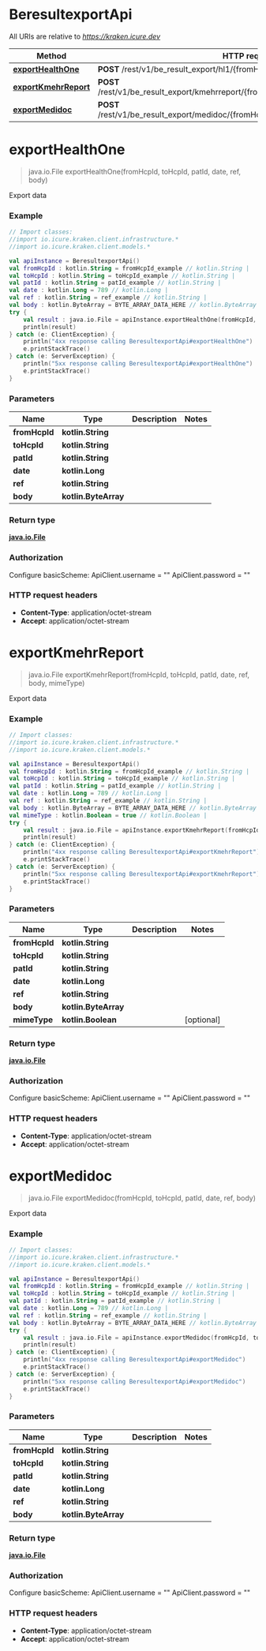 # BeresultexportApi

All URIs are relative to *https://kraken.icure.dev*

Method | HTTP request | Description
------------- | ------------- | -------------
[**exportHealthOne**](BeresultexportApi.md#exportHealthOne) | **POST** /rest/v1/be_result_export/hl1/{fromHcpId}/{toHcpId}/{patId}/{date}/{ref} | Export data
[**exportKmehrReport**](BeresultexportApi.md#exportKmehrReport) | **POST** /rest/v1/be_result_export/kmehrreport/{fromHcpId}/{toHcpId}/{patId}/{date}/{ref} | Export data
[**exportMedidoc**](BeresultexportApi.md#exportMedidoc) | **POST** /rest/v1/be_result_export/medidoc/{fromHcpId}/{toHcpId}/{patId}/{date}/{ref} | Export data


<a name="exportHealthOne"></a>
# **exportHealthOne**
> java.io.File exportHealthOne(fromHcpId, toHcpId, patId, date, ref, body)

Export data

### Example
```kotlin
// Import classes:
//import io.icure.kraken.client.infrastructure.*
//import io.icure.kraken.client.models.*

val apiInstance = BeresultexportApi()
val fromHcpId : kotlin.String = fromHcpId_example // kotlin.String | 
val toHcpId : kotlin.String = toHcpId_example // kotlin.String | 
val patId : kotlin.String = patId_example // kotlin.String | 
val date : kotlin.Long = 789 // kotlin.Long | 
val ref : kotlin.String = ref_example // kotlin.String | 
val body : kotlin.ByteArray = BYTE_ARRAY_DATA_HERE // kotlin.ByteArray | 
try {
    val result : java.io.File = apiInstance.exportHealthOne(fromHcpId, toHcpId, patId, date, ref, body)
    println(result)
} catch (e: ClientException) {
    println("4xx response calling BeresultexportApi#exportHealthOne")
    e.printStackTrace()
} catch (e: ServerException) {
    println("5xx response calling BeresultexportApi#exportHealthOne")
    e.printStackTrace()
}
```

### Parameters

Name | Type | Description  | Notes
------------- | ------------- | ------------- | -------------
 **fromHcpId** | **kotlin.String**|  |
 **toHcpId** | **kotlin.String**|  |
 **patId** | **kotlin.String**|  |
 **date** | **kotlin.Long**|  |
 **ref** | **kotlin.String**|  |
 **body** | **kotlin.ByteArray**|  |

### Return type

[**java.io.File**](java.io.File.md)

### Authorization


Configure basicScheme:
    ApiClient.username = ""
    ApiClient.password = ""

### HTTP request headers

 - **Content-Type**: application/octet-stream
 - **Accept**: application/octet-stream

<a name="exportKmehrReport"></a>
# **exportKmehrReport**
> java.io.File exportKmehrReport(fromHcpId, toHcpId, patId, date, ref, body, mimeType)

Export data

### Example
```kotlin
// Import classes:
//import io.icure.kraken.client.infrastructure.*
//import io.icure.kraken.client.models.*

val apiInstance = BeresultexportApi()
val fromHcpId : kotlin.String = fromHcpId_example // kotlin.String | 
val toHcpId : kotlin.String = toHcpId_example // kotlin.String | 
val patId : kotlin.String = patId_example // kotlin.String | 
val date : kotlin.Long = 789 // kotlin.Long | 
val ref : kotlin.String = ref_example // kotlin.String | 
val body : kotlin.ByteArray = BYTE_ARRAY_DATA_HERE // kotlin.ByteArray | 
val mimeType : kotlin.Boolean = true // kotlin.Boolean | 
try {
    val result : java.io.File = apiInstance.exportKmehrReport(fromHcpId, toHcpId, patId, date, ref, body, mimeType)
    println(result)
} catch (e: ClientException) {
    println("4xx response calling BeresultexportApi#exportKmehrReport")
    e.printStackTrace()
} catch (e: ServerException) {
    println("5xx response calling BeresultexportApi#exportKmehrReport")
    e.printStackTrace()
}
```

### Parameters

Name | Type | Description  | Notes
------------- | ------------- | ------------- | -------------
 **fromHcpId** | **kotlin.String**|  |
 **toHcpId** | **kotlin.String**|  |
 **patId** | **kotlin.String**|  |
 **date** | **kotlin.Long**|  |
 **ref** | **kotlin.String**|  |
 **body** | **kotlin.ByteArray**|  |
 **mimeType** | **kotlin.Boolean**|  | [optional]

### Return type

[**java.io.File**](java.io.File.md)

### Authorization


Configure basicScheme:
    ApiClient.username = ""
    ApiClient.password = ""

### HTTP request headers

 - **Content-Type**: application/octet-stream
 - **Accept**: application/octet-stream

<a name="exportMedidoc"></a>
# **exportMedidoc**
> java.io.File exportMedidoc(fromHcpId, toHcpId, patId, date, ref, body)

Export data

### Example
```kotlin
// Import classes:
//import io.icure.kraken.client.infrastructure.*
//import io.icure.kraken.client.models.*

val apiInstance = BeresultexportApi()
val fromHcpId : kotlin.String = fromHcpId_example // kotlin.String | 
val toHcpId : kotlin.String = toHcpId_example // kotlin.String | 
val patId : kotlin.String = patId_example // kotlin.String | 
val date : kotlin.Long = 789 // kotlin.Long | 
val ref : kotlin.String = ref_example // kotlin.String | 
val body : kotlin.ByteArray = BYTE_ARRAY_DATA_HERE // kotlin.ByteArray | 
try {
    val result : java.io.File = apiInstance.exportMedidoc(fromHcpId, toHcpId, patId, date, ref, body)
    println(result)
} catch (e: ClientException) {
    println("4xx response calling BeresultexportApi#exportMedidoc")
    e.printStackTrace()
} catch (e: ServerException) {
    println("5xx response calling BeresultexportApi#exportMedidoc")
    e.printStackTrace()
}
```

### Parameters

Name | Type | Description  | Notes
------------- | ------------- | ------------- | -------------
 **fromHcpId** | **kotlin.String**|  |
 **toHcpId** | **kotlin.String**|  |
 **patId** | **kotlin.String**|  |
 **date** | **kotlin.Long**|  |
 **ref** | **kotlin.String**|  |
 **body** | **kotlin.ByteArray**|  |

### Return type

[**java.io.File**](java.io.File.md)

### Authorization


Configure basicScheme:
    ApiClient.username = ""
    ApiClient.password = ""

### HTTP request headers

 - **Content-Type**: application/octet-stream
 - **Accept**: application/octet-stream

